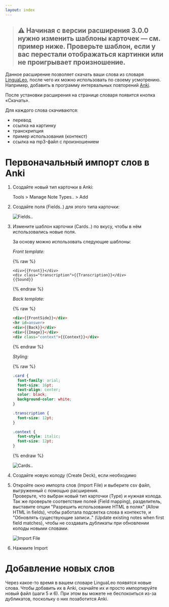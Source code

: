 ```yaml
---
layout: index
---
```


> ## ⚠️ Начиная с версии расширения 3.0.0 нужно изменить шаблоны карточек — см. пример ниже. Проверьте шаблон, если у вас перестали отображаться картинки или не проигрывает произношение.

Данное расширение позволяет скачать ваши слова из словаря [LinguaLeo](http://lingualeo.com/userdict), после чего их можно использовать по своему усмотрению. Например, добавить в программу интервальных повторений [Anki](http://ankisrs.net/).

После установки расширения на странице словаря появится кнопка «Скачать».

Для каждого слова скачиваются:

- перевод
- ссылка на картинку
- транскрипция
- пример использования (контекст)
- ссылка на mp3-файл с произношением

# Первоначальный импорт слов в Anki

1. Создайте новый тип карточки в Anki:
    
    Tools > Manage Note Types.. > Add 

2. Создайте поля (Fields..) для этого типа карточки:
    
    ![Fields..](img/fields.png)

3. Измените шаблон карточки (Cards..) по вкусу, чтобы в нём использовались новые поля.  

    За основу можно использовать следующие шаблоны:  
   
    *Front template:*  

    {% raw %}
    ```
    <div>{{Front}}</div>
    <div class="transcription">{{Transcription}}</div>
    {{Sound}}
    ```
    {% endraw %}
    
    *Back template:*  

    {% raw %}
    ```html
    <div>{{FrontSide}}</div>
    <hr id=answer>
    <div>{{Back}}</div>
    <div>{{Image}}</div>
    <div class="context">{{Context}}</div>
    ```
    {% endraw %}
   
    *Styling:*  

    {% raw %}
    ```css
    .card {
      font-family: arial;
      font-size: 16pt;
      text-align: center;
      color: black;
      background-color: white;
    }
   
    .transcription {
      font-size: 12pt;
    }
   
    .context {
      font-style: italic;
      font-size: 12pt;
    }
    ```
    {% endraw %}
    
    ![Cards..](img/cards.png)  

4. Создайте новую колоду (Create Deck), если необходимо

5. Откройте окно импорта слов (Import File) и выберите csv файл, выгруженный с помощью расширения.  
    Проверьте, что выбран новый тип карточки (Type) и нужная колода. Так же проверьте соответствие полей (Field mapping), разделитель, выставите опции "Разрешить использование HTML в полях" (Allow HTML in fields), чтобы работала подсветка слова в контексте, и "Обновлять существующие записи.." (Update existing notes when first field matches), чтобы не создавать дубликаты при обновлении колоды новыми словами.  
    
    ![Import File](img/import.png)
    
6. Нажмите Import

# Добавление новых слов

Через какое-то время в вашем словаре LinguaLeo появятся новые слова. Чтобы добавить их в Anki, скачайте их и просто импортируйте новый файл (шаги 5 и 6). При этом вы можете не беспокоиться из-за дубликатов, поскольку о них позаботится Anki.
